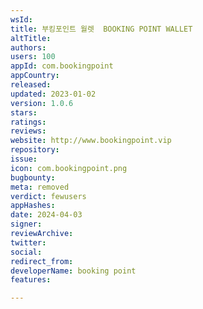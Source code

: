 ```yaml
---
wsId: 
title: 부킹포인트 월렛  BOOKING POINT WALLET
altTitle: 
authors: 
users: 100
appId: com.bookingpoint
appCountry: 
released: 
updated: 2023-01-02
version: 1.0.6
stars: 
ratings: 
reviews: 
website: http://www.bookingpoint.vip
repository: 
issue: 
icon: com.bookingpoint.png
bugbounty: 
meta: removed
verdict: fewusers
appHashes: 
date: 2024-04-03
signer: 
reviewArchive: 
twitter: 
social: 
redirect_from: 
developerName: booking point
features: 

---
```


